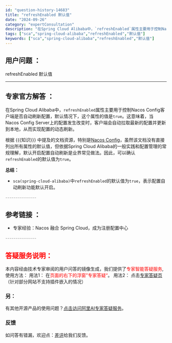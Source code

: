 ```yaml
---
id: "question-history-14683"
title: "refreshEnabled 默认值"
date: "2024-09-26"
category: "expertConsultation"
description: "在Spring Cloud Alibaba中，`refreshEnabled`属性主要用于控制Nacos Config客户端是否自动刷新配置，默认情况下，这个属性的值是`true`。这意味着，当Nacos Config Server上的配置发生改变时，客户端会自动拉取最新的配置并更新到本地，从而实现"
tags: ["sca","spring-cloud-alibaba","refreshEnabled","默认值"]
keywords: ["sca","spring-cloud-alibaba","refreshEnabled","默认值"]
---
```


## 用户问题 ： 
 refreshEnabled 默认值  

---------------
## 专家官方解答 ：

在Spring Cloud Alibaba中，`refreshEnabled`属性主要用于控制Nacos Config客户端是否自动刷新配置，默认情况下，这个属性的值是`true`。这意味着，当Nacos Config Server上的配置发生改变时，客户端会自动拉取最新的配置并更新到本地，从而实现配置的动态刷新。

根据 {{{知识}}} 中提及的文档资源，特别是[Nacos Config](https://github.com/spring-cloud-incubator/spring-cloud-alibaba/wiki/Nacos-config)，虽然该文档没有直接列出所有属性的默认值，但依据Spring Cloud Alibaba的一般实践和配置管理的常规理解，默认开启配置自动刷新是业界常见做法。因此，可以确认`refreshEnabled`的默认值为`true`。

**总结：**
- `sca(spring-cloud-alibaba)`中`refreshEnabled`的默认值为`true`，表示配置自动刷新功能默认开启。


<font color="#949494">---------------</font> 


## 参考链接 ：

* 专家经验：Nacos 融合 Spring Cloud，成为注册配置中心 


 <font color="#949494">---------------</font> 
 


## <font color="#FF0000">答疑服务说明：</font> 

本内容经由技术专家审阅的用户问答的镜像生成，我们提供了<font color="#FF0000">专家智能答疑服务</font>,使用方法：
用法1： 在<font color="#FF0000">页面的右下的浮窗”专家答疑“</font>。
用法2： 点击[专家答疑页](https://answer.opensource.alibaba.com/docs/intro)（针对部分网站不支持插件嵌入的情况）
### 另：


有其他开源产品的使用问题？[点击访问阿里AI专家答疑服务](https://answer.opensource.alibaba.com/docs/intro)。
### 反馈
如问答有错漏，欢迎点：[差评](https://ai.nacos.io/user/feedbackByEnhancerGradePOJOID?enhancerGradePOJOId=14734)给我们反馈。
